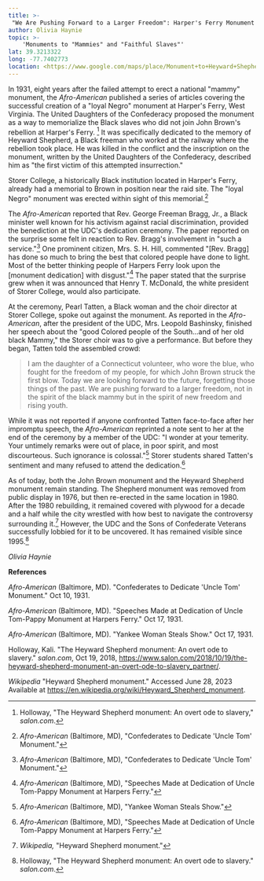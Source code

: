 ```yaml
---
title: >-
 "We Are Pushing Forward to a Larger Freedom": Harper's Ferry Monument to "Loyal Negroes"
author: Olivia Haynie
topic: >- 
    'Monuments to "Mammies" and "Faithful Slaves"'
lat: 39.3213322
long: -77.7402773
location: <https://www.google.com/maps/place/Monument+to+Heyward+Shepherd/@39.3213322,-77.7402773,15z/data=!4m10!1m2!2m1!1sharpers+ferry+loyal+negroes+monument!3m6!1s0x89b61d967d5aa3ed:0xe810d2113e941a1b!8m2!3d39.3233007!4d-77.7300489!15sCiRoYXJwZXJzIGZlcnJ5IGxveWFsIG5lZ3JvZXMgbW9udW1lbnSSARNoaXN0b3JpY2FsX2xhbmRtYXJr4AEA!16s%2Fg%2F11f_4l2dqy?entry=ttu>
---
```

In 1931, eight years after the failed attempt to erect a national
"mammy" monument, the *Afro-American* published a series of articles
covering the successful creation of a "loyal Negro" monument at Harper's
Ferry, West Virginia. The United Daughters of the Confederacy proposed
the monument as a way to memorialize the Black slaves who did not join
John Brown's rebellion at Harper's Ferry. [^1] It was specifically
dedicated to the memory of Heyward Shepherd, a Black freeman who worked
at the railway where the rebellion took place. He was killed in the
conflict and the inscription on the monument, written by the United
Daughters of the Confederacy, described him as "the first victim of this
attempted insurrection."

Storer College, a historically Black institution located in Harper's
Ferry, already had a memorial to Brown in position near the raid site.
The "loyal Negro" monument was erected within sight of this
memorial.[^2]

The *Afro-American* reported that Rev. George Freeman Bragg, Jr., a
Black minister well known for his activism against racial
discrimination, provided the benediction at the UDC's dedication
ceremony. The paper reported on the surprise some felt in reaction to
Rev. Bragg's involvement in "such a service."[^3] One prominent citizen,
Mrs. S. H. Hill, commented "\[Rev. Bragg\] has done so much to bring the
best that colored people have done to light. Most of the better thinking
people of Harpers Ferry look upon the \[monument dedication\] with
disgust."[^4] The paper stated that the surprise grew when it was
announced that Henry T. McDonald, the white president of Storer College,
would also participate.

At the ceremony, Pearl Tatten, a Black woman and the choir director at
Storer College, spoke out against the monument. As reported in the
*Afro-American*, after the president of the UDC, Mrs. Leopold Bashinsky,
finished her speech about the "good Colored people of the South...and of
her old black Mammy," the Storer choir was to give a performance. But
before they began, Tatten told the assembled crowd:

> I am the daughter of a Connecticut volunteer, who wore the blue, who
> fought for the freedom of my people, for which John Brown struck the
> first blow. Today we are looking forward to the future, forgetting
> those things of the past. We are pushing forward to a larger freedom,
> not in the spirit of the black mammy but in the spirit of new freedom
> and rising youth.

While it was not reported if anyone confronted Tatten face-to-face after
her impromptu speech, the *Afro-American* reprinted a note sent to her
at the end of the ceremony by a member of the UDC: "I wonder at your
temerity. Your untimely remarks were out of place, in poor spirit, and
most discourteous. Such ignorance is colossal."[^5] Storer students
shared Tatten's sentiment and many refused to attend the dedication.[^6]

As of today, both the John Brown monument and the Heyward Shepherd
monument remain standing. The Shepherd monument was removed from public
display in 1976, but then re-erected in the same location in 1980. After
the 1980 rebuilding, it remained covered with plywood for a decade and a
half while the city wrestled with how best to navigate the controversy
surrounding it.[^7] However, the UDC and the Sons of Confederate
Veterans successfully lobbied for it to be uncovered. It has remained
visible since 1995.[^8]

*Olivia Haynie*

**References**

*Afro-American* (Baltimore, MD). "Confederates to Dedicate 'Uncle Tom'
Monument." Oct 10, 1931.

*Afro-American* (Baltimore, MD). "Speeches Made at Dedication of Uncle
Tom-Pappy Monument at Harpers Ferry." Oct 17, 1931.

*Afro-American* (Baltimore, MD). "Yankee Woman Steals Show." Oct 17,
1931.

Holloway, Kali. "The Heyward Shepherd monument: An overt ode to
slavery." *salon.com*, Oct 19, 2018,
<https://www.salon.com/2018/10/19/the-heyward-shepherd-monument-an-overt-ode-to-slavery_partner/>.

*Wikipedia* "Heyward Shepherd monument." Accessed June 28, 2023
Available at https://en.wikipedia.org/wiki/Heyward_Shepherd_monument.

[^1]: Holloway, "The Heyward Shepherd monument: An overt ode to
    slavery," *salon.com*.

[^2]: *Afro-American* (Baltimore, MD), "Confederates to Dedicate 'Uncle
    Tom' Monument."

[^3]: *Afro-American* (Baltimore, MD), "Confederates to Dedicate 'Uncle
    Tom' Monument."

[^4]: *Afro-American* (Baltimore, MD), "Speeches Made at Dedication of
    Uncle Tom-Pappy Monument at Harpers Ferry."

[^5]: *Afro-American* (Baltimore, MD), "Yankee Woman Steals Show."

[^6]: *Afro-American* (Baltimore, MD), "Speeches Made at Dedication of
    Uncle Tom-Pappy Monument at Harpers Ferry."

[^7]: *Wikipedia,* "Heyward Shepherd monument."

[^8]: Holloway, "The Heyward Shepherd monument: An overt ode to
    slavery." *salon.com*.
